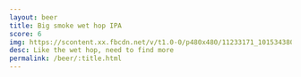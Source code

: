```yaml
---
layout: beer
title: Big smoke wet hop IPA
score: 6
img: https://scontent.xx.fbcdn.net/v/t1.0-0/p480x480/11233171_10153438036778745_7460779125459519208_n.jpg?oh=7988bdaa72f43f64ca03fbb15360bd79&oe=58835456
desc: Like the wet hop, need to find more
permalink: /beer/:title.html
---
```

